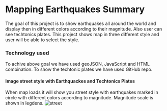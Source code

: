 
# Mapping Earthquakes Summary
The goal of this project is to show earthquakes all around the world and display then in different colors according to their magnitude. Also user can see techtonics plates. This project shows map in three different style and user will be able to select the style. 
### Technology used
To achive above goal we have used geoJSON, JavaScript and HTML combination. To show the techtonic plates we have used GitHub repo.
#### Image street style with Earthquackes and Techtonics Plates
When map loads it will show you street style with earthquakes marked in circle with different colors according to magnitude. Magnitude scale is shown in legdens. 
![street](Earthquake_Challenge/images/street_view.PNG)
